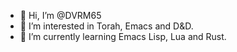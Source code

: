 - 👋 Hi, I’m @DVRM65
- 👀 I’m interested in Torah, Emacs and D&D.
- 🌱 I’m currently learning Emacs Lisp, Lua and Rust.
